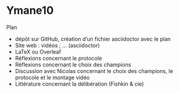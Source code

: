 # Ymane10
Plan
- dépôt sur GitHub, création d’un fichier asciidoctor avec le plan
- Site web : vidéos ; … (asciidoctor)
- LaTeX ou Overleaf
- Réflexions concernant le protocole
- Réflexions concernant le choix des champions
- Discussion avec Nicolas concernant le choix des champions, le protocole et le montage vidéo
- Littérature concernant la délibération (Fishkin & cie)

